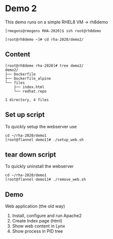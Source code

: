 # Demo 2
This demo runs on a simple RHEL8 VM -> rh8demo

```text
[rmegens@rmegens RHA-2020]$ ssh root@rh8demo

[root@rh8demo ~]# cd rha-2020/demo2/
```
## Content
```text
[root@rh8demo rha-2020]# tree demo2/
demo2/
├── Dockerfile
├── Dockerfile_alpine
└── files
    ├── index.html
    └── redhat.repo

1 directory, 4 files

```

## Set up script
To quickly setup the webserver use
```text
cd ~/rha-2020/demo1
[root@flannel demo1]# ./setup_web.sh
```

## tear down script
To quickly uninstall the webserver
```text
cd ~/rha-2020/demo1
[root@flannel demo1]# ./remove_web.sh
```

## Demo
Web application (the old way)
1. Install, configure and run Apache2
2. Create Index page (html)
3. Show web content in Lynx
4. Show process in PID tree
